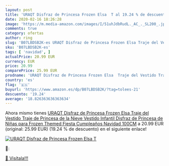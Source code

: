 ```yaml
---
layout: post
title: 'URAQT Disfraz de Princesa Frozen Elsa  T al 19.24 % de descuento'
date: 2020-02-16 18:26:28
image: 'https://m.media-amazon.com/images/I/51uhJdbRudL._AC_._SL200_.jpg'
comments: true
category: ofertas
author: ring
slug: 'B07LBDSB2K-es URAQT Disfraz de Princesa Frozen Elsa Traje del Vestido...'
sku: 'B07LBDSB2K-es'
tags: [ 'navidad', ]
actualPrice: 20.99 EUR
currency: EUR
price: 20.99
comparePrice: 25.99 EUR
prodname: 'URAQT Disfraz de Princesa Frozen Elsa  Traje del Vestido Traje de Princesa de la Nieve Vestido Infantil Disfraz de Princesa de Niñas para Frozen Themed Fiesta Cumpleaños Navidad 100CM'
country: 'es'
flag: '🇪🇸'
buyurl: 'https://www.amazon.es/dp/B07LBDSB2K/?tag=tolees-21'
descuento: '19.24'
average: '18.826363636363634'
---
```


Ahora mismo tienes [URAQT Disfraz de Princesa Frozen Elsa  Traje del Vestido Traje de Princesa de la Nieve Vestido Infantil Disfraz de Princesa de Niñas para Frozen Themed Fiesta Cumpleaños Navidad 100CM](https://www.amazon.es/dp/B07LBDSB2K/?tag=tolees-21) a 20.99 EUR (original: 25.99 EUR) (19.24 %  de descuento) en el siguiente enlace!

[![URAQT Disfraz de Princesa Frozen Elsa  T](https://m.media-amazon.com/images/I/51uhJdbRudL._AC_._SL200_.jpg)](https://www.amazon.es/dp/B07LBDSB2K/?tag=tolees-21)

🔎:


[🛒 Visítala!!!](https://www.amazon.es/dp/B07LBDSB2K/?tag=tolees-21)
